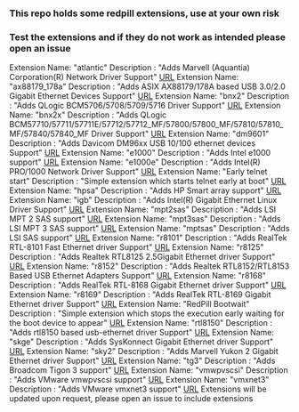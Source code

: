 <h3 align=”center”>This repo holds some redpill extensions, use at your own risk</h3>
<h3 align=”center”>Test the extensions and if they do not work as intended please open an issue</h3>
Extension Name: "atlantic" Description : "Adds Marvell (Aquantia) Corporation(R) Network Driver Support"
<a href='"https://raw.githubusercontent.com/pocopico/rp-ext/master/atlantic/rpext-index.json")'>URL</a>
Extension Name: "ax88179_178a" Description : "Adds ASIX AX88179/178A based USB 3.0/2.0 Gigabit Ethernet Devices Support"
<a href='"https://raw.githubusercontent.com/pocopico/rp-ext/master/ax88179_178a/rpext-index.json")'>URL</a>
Extension Name: "bnx2" Description : "Adds QLogic BCM5706/5708/5709/5716 Driver Support"
<a href='"https://raw.githubusercontent.com/pocopico/rp-ext/master/bnx2/rpext-index.json")'>URL</a>
Extension Name: "bnx2x" Description : "Adds QLogic BCM57710/57711/57711E/57712/57712_MF/57800/57800_MF/57810/57810_MF/57840/57840_MF Driver Support"
<a href='"https://raw.githubusercontent.com/pocopico/rp-ext/master/bnx2x/rpext-index.json")'>URL</a>
Extension Name: "dm9601" Description : "Adds Davicom DM96xx USB 10/100 ethernet devices Support"
<a href='"https://raw.githubusercontent.com/pocopico/rp-ext/master/dm9601/rpext-index.json")'>URL</a>
Extension Name: "e1000" Description : "Adds Intel e1000 support"
<a href='"https://raw.githubusercontent.com/pocopico/rp-ext/master/e1000/rpext-index.json")'>URL</a>
Extension Name: "e1000e" Description : "Adds Intel(R) PRO/1000 Network Driver Support"
<a href='"https://raw.githubusercontent.com/pocopico/rp-ext/master/e1000e/rpext-index.json")'>URL</a>
Extension Name: "Early telnet start" Description : "Simple extension which starts telnet early at boot"
<a href='"https://github.com/pocopico/rp-ext/raw/main/early-telnet/rpext-index.json")'>URL</a>
Extension Name: "hpsa" Description : "Adds HP Smart array support"
<a href='"https://raw.githubusercontent.com/pocopico/rp-ext/master/hpsa/rpext-index.json")'>URL</a>
Extension Name: "igb" Description : "Adds Intel(R) Gigabit Ethernet Linux Driver Support"
<a href='"https://raw.githubusercontent.com/pocopico/rp-ext/master/igb/rpext-index.json")'>URL</a>
Extension Name: "mpt2sas" Description : "Adds LSI MPT 2 SAS support"
<a href='"https://raw.githubusercontent.com/pocopico/rp-ext/master/mpt2sas/rpext-index.json")'>URL</a>
Extension Name: "mpt3sas" Description : "Adds LSI MPT 3 SAS support"
<a href='"https://raw.githubusercontent.com/pocopico/rp-ext/master/mpt3sas/rpext-index.json")'>URL</a>
Extension Name: "mptsas" Description : "Adds LSI SAS support"
<a href='"https://raw.githubusercontent.com/pocopico/rp-ext/master/mptsas/rpext-index.json")'>URL</a>
Extension Name: "r8101" Description : "Adds RealTek RTL-8101 Fast Ethernet driver Support"
<a href='"https://raw.githubusercontent.com/pocopico/rp-ext/master/r8101/rpext-index.json")'>URL</a>
Extension Name: "r8125" Description : "Adds Realtek RTL8125 2.5Gigabit Ethernet driver Support"
<a href='"https://raw.githubusercontent.com/pocopico/rp-ext/master/r8125/rpext-index.json")'>URL</a>
Extension Name: "r8152" Description : "Adds Realtek RTL8152/RTL8153 Based USB Ethernet Adapters Support"
<a href='"https://raw.githubusercontent.com/pocopico/rp-ext/master/r8152/rpext-index.json")'>URL</a>
Extension Name: "r8168" Description : "Adds RealTek RTL-8168 Gigabit Ethernet driver Support"
<a href='"https://raw.githubusercontent.com/pocopico/rp-ext/master/r8168/rpext-index.json")'>URL</a>
Extension Name: "r8169" Description : "Adds RealTek RTL-8169 Gigabit Ethernet driver Support"
<a href='"https://raw.githubusercontent.com/pocopico/rp-ext/master/r8169/rpext-index.json")'>URL</a>
Extension Name: "RedPill Bootwait" Description : "Simple extension which stops the execution early waiting for the boot device to appear"
<a href='"https://github.com/pocopico/rp-ext/raw/main/redpill-boot-wait/rpext-index.json")'>URL</a>
Extension Name: "rtl8150" Description : "Adds rtl8150 based usb-ethernet driver Support"
<a href='"https://raw.githubusercontent.com/pocopico/rp-ext/master/rtl8150/rpext-index.json")'>URL</a>
Extension Name: "skge" Description : "Adds SysKonnect Gigabit Ethernet driver Support"
<a href='"https://raw.githubusercontent.com/pocopico/rp-ext/master/skge/rpext-index.json")'>URL</a>
Extension Name: "sky2" Description : "Adds Marvell Yukon 2 Gigabit Ethernet driver Support"
<a href='"https://raw.githubusercontent.com/pocopico/rp-ext/master/sky2/rpext-index.json")'>URL</a>
Extension Name: "tg3" Description : "Adds Broadcom Tigon 3 support"
<a href='"https://raw.githubusercontent.com/pocopico/rp-ext/master/tg3/rpext-index.json")'>URL</a>
Extension Name: "vmwpvscsi" Description : "Adds VMware vmwpvscsi support"
<a href='"https://raw.githubusercontent.com/pocopico/rp-ext/master/vmwpvscsi/rpext-index.json")'>URL</a>
Extension Name: "vmxnet3" Description : "Adds VMware vmxnet3 support"
<a href='"https://raw.githubusercontent.com/pocopico/rp-ext/master/vmxnet3/rpext-index.json")'>URL</a>
Extensions will be updated upon request, please open an issue to include extensions
